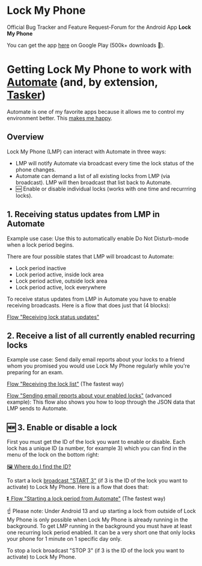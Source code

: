 # Lock My Phone
Official Bug Tracker and Feature Request-Forum for the Android App **Lock My Phone**

You can get the app [here](https://play.google.com/store/apps/details?id=tomka.lockmyphone) on Google Play (500k+ downloads 🎉).

# Getting Lock My Phone to work with [Automate](https://play.google.com/store/apps/details?id=com.llamalab.automate) (and, by extension, [Tasker](https://play.google.com/store/apps/details?id=net.dinglisch.android.taskerm))

Automate is one of my favorite apps because it allows me to control my environment better. This [makes me happy](https://www.joelonsoftware.com/2000/04/10/controlling-your-environment-makes-you-happy/).

## Overview

Lock My Phone (LMP) can interact with Automate in three ways:

* LMP will notify Automate via broadcast every time the lock status of the phone changes.
* Automate can demand a list of all existing locks from LMP (via broadcast). LMP will then broadcast that list back to Automate.
* 🆕 Enable or disable individual locks (works with one time and recurrring locks).

## 1. Receiving status updates from LMP in Automate

Example use case: Use this to automatically enable Do Not Disturb-mode when a lock period begins.

There are four possible states that LMP will broadcast to Automate:

- Lock period inactive
- Lock period active, inside lock area
- Lock period active, outside lock area
- Lock period active, lock everywhere

To receive status updates from LMP in Automate you have to enable receiving broadcasts. Here is a flow that does just that (4 blocks):

[Flow "Receiving lock status updates"](https://www.thomaskahn.de/lockmyphone/download.php?action=download&file=LMP_Receive_Status_Updates_for_Locks.flo)

## 2. Receive a list of all currently enabled recurring locks

Example use case: Send daily email reports about your locks to a friend whom you promised you would use Lock My Phone regularly while you're preparing for an exam.

[Flow "Receiving the lock list"](https://www.thomaskahn.de/lockmyphone/download.php?action=download&file=LMP_Get_list_of_all_enabled_locks.flo) (The fastest way)

[Flow "Sending email reports about your enabled locks"](https://www.thomaskahn.de/lockmyphone/download.php?action=download&file=LMP_Daily_E-Mail-Reports.flo) (advanced example): This flow also shows you how to loop through the JSON data that LMP sends to Automate.

## 🆕 3. Enable or disable a lock

First you must get the ID of the lock you want to enable or disable. Each lock has a unique ID (a number, for example 3) which you can find in the menu of the lock on the bottom right:

[🖼 Where do I find the ID?](https://e.pcloud.link/publink/show?code=XZVlc1Zvq8lHUxA6bLBzEgplzglc71fpgEk)

To start a lock [broadcast "START 3"](https://e.pcloud.link/publink/show?code=XZ9lc1Z8EgIYgLGFJLo0K3wyVGYxfUpSXaV) (if 3 is the ID of the lock you want to activate) to Lock My Phone. Here is a flow that does that:

[⏬ Flow "Starting a lock period from Automate"]([https://www.thomaskahn.de/lockmyphone/download.php?action=download&file=LMP_Start_locks.flo](https://e.pcloud.link/publink/show?code=XZYlc1ZLhpE0FiYL5jwdvjprvvIT7mAAOnV)https://e.pcloud.link/publink/show?code=XZYlc1ZLhpE0FiYL5jwdvjprvvIT7mAAOnV) (The fastest way)

☝ Please note: Under Android 13 and up starting a lock from outside of Lock My Phone is only possible when Lock My Phone is already running in the background. To get LMP running in the background you must have at least one recurring lock period enabled. It can be a very short one that only locks your phone for 1 minute on 1 specific day only.

To stop a lock broadcast "STOP 3" (if 3 is the ID of the lock you want to activate) to Lock My Phone.
